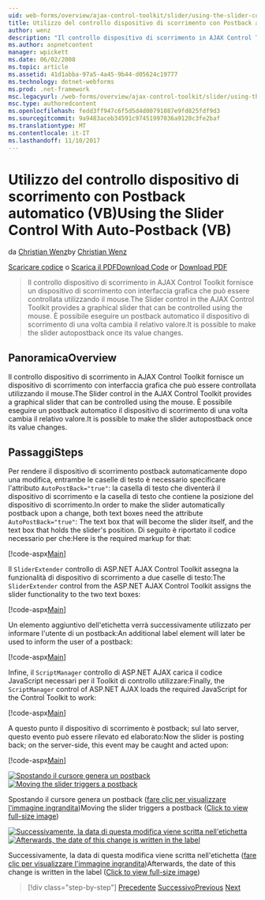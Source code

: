 ```yaml
---
uid: web-forms/overview/ajax-control-toolkit/slider/using-the-slider-control-with-auto-postback-vb
title: Utilizzo del controllo dispositivo di scorrimento con Postback automatico (VB) | Documenti Microsoft
author: wenz
description: "Il controllo dispositivo di scorrimento in AJAX Control Toolkit fornisce un dispositivo di scorrimento con interfaccia grafica che può essere controllata utilizzando il mouse. È possibile rendere il dispositivo di scorrimento autopost..."
ms.author: aspnetcontent
manager: wpickett
ms.date: 06/02/2008
ms.topic: article
ms.assetid: 41d1abba-97a5-4a45-9b44-d05624c19777
ms.technology: dotnet-webforms
ms.prod: .net-framework
msc.legacyurl: /web-forms/overview/ajax-control-toolkit/slider/using-the-slider-control-with-auto-postback-vb
msc.type: authoredcontent
ms.openlocfilehash: fedd3ff947c6f5d5d4d00791087e9fd825fdf9d3
ms.sourcegitcommit: 9a9483aceb34591c97451997036a9120c3fe2baf
ms.translationtype: MT
ms.contentlocale: it-IT
ms.lasthandoff: 11/10/2017
---
```

<a name="using-the-slider-control-with-auto-postback-vb"></a><span data-ttu-id="2f405-104">Utilizzo del controllo dispositivo di scorrimento con Postback automatico (VB)</span><span class="sxs-lookup"><span data-stu-id="2f405-104">Using the Slider Control With Auto-Postback (VB)</span></span>
====================
<span data-ttu-id="2f405-105">da [Christian Wenz](https://github.com/wenz)</span><span class="sxs-lookup"><span data-stu-id="2f405-105">by [Christian Wenz](https://github.com/wenz)</span></span>

<span data-ttu-id="2f405-106">[Scaricare codice](http://download.microsoft.com/download/9/3/f/93f8daea-bebd-4821-833b-95205389c7d0/Slider1.vb.zip) o [Scarica il PDF](http://download.microsoft.com/download/b/6/a/b6ae89ee-df69-4c87-9bfb-ad1eb2b23373/slider1VB.pdf)</span><span class="sxs-lookup"><span data-stu-id="2f405-106">[Download Code](http://download.microsoft.com/download/9/3/f/93f8daea-bebd-4821-833b-95205389c7d0/Slider1.vb.zip) or [Download PDF](http://download.microsoft.com/download/b/6/a/b6ae89ee-df69-4c87-9bfb-ad1eb2b23373/slider1VB.pdf)</span></span>

> <span data-ttu-id="2f405-107">Il controllo dispositivo di scorrimento in AJAX Control Toolkit fornisce un dispositivo di scorrimento con interfaccia grafica che può essere controllata utilizzando il mouse.</span><span class="sxs-lookup"><span data-stu-id="2f405-107">The Slider control in the AJAX Control Toolkit provides a graphical slider that can be controlled using the mouse.</span></span> <span data-ttu-id="2f405-108">È possibile eseguire un postback automatico il dispositivo di scorrimento di una volta cambia il relativo valore.</span><span class="sxs-lookup"><span data-stu-id="2f405-108">It is possible to make the slider autopostback once its value changes.</span></span>


## <a name="overview"></a><span data-ttu-id="2f405-109">Panoramica</span><span class="sxs-lookup"><span data-stu-id="2f405-109">Overview</span></span>

<span data-ttu-id="2f405-110">Il controllo dispositivo di scorrimento in AJAX Control Toolkit fornisce un dispositivo di scorrimento con interfaccia grafica che può essere controllata utilizzando il mouse.</span><span class="sxs-lookup"><span data-stu-id="2f405-110">The Slider control in the AJAX Control Toolkit provides a graphical slider that can be controlled using the mouse.</span></span> <span data-ttu-id="2f405-111">È possibile eseguire un postback automatico il dispositivo di scorrimento di una volta cambia il relativo valore.</span><span class="sxs-lookup"><span data-stu-id="2f405-111">It is possible to make the slider autopostback once its value changes.</span></span>

## <a name="steps"></a><span data-ttu-id="2f405-112">Passaggi</span><span class="sxs-lookup"><span data-stu-id="2f405-112">Steps</span></span>

<span data-ttu-id="2f405-113">Per rendere il dispositivo di scorrimento postback automaticamente dopo una modifica, entrambe le caselle di testo è necessario specificare l'attributo `AutoPostBack="true"`: la casella di testo che diventerà il dispositivo di scorrimento e la casella di testo che contiene la posizione del dispositivo di scorrimento.</span><span class="sxs-lookup"><span data-stu-id="2f405-113">In order to make the slider automatically postback upon a change, both text boxes need the attribute `AutoPostBack="true"`: The text box that will become the slider itself, and the text box that holds the slider's position.</span></span> <span data-ttu-id="2f405-114">Di seguito è riportato il codice necessario per che:</span><span class="sxs-lookup"><span data-stu-id="2f405-114">Here is the required markup for that:</span></span>

[!code-aspx[Main](using-the-slider-control-with-auto-postback-vb/samples/sample1.aspx)]

<span data-ttu-id="2f405-115">Il `SliderExtender` controllo di ASP.NET AJAX Control Toolkit assegna la funzionalità di dispositivo di scorrimento a due caselle di testo:</span><span class="sxs-lookup"><span data-stu-id="2f405-115">The `SliderExtender` control from the ASP.NET AJAX Control Toolkit assigns the slider functionality to the two text boxes:</span></span>

[!code-aspx[Main](using-the-slider-control-with-auto-postback-vb/samples/sample2.aspx)]

<span data-ttu-id="2f405-116">Un elemento aggiuntivo dell'etichetta verrà successivamente utilizzato per informare l'utente di un postback:</span><span class="sxs-lookup"><span data-stu-id="2f405-116">An additional label element will later be used to inform the user of a postback:</span></span>

[!code-aspx[Main](using-the-slider-control-with-auto-postback-vb/samples/sample3.aspx)]

<span data-ttu-id="2f405-117">Infine, il `ScriptManager` controllo di ASP.NET AJAX carica il codice JavaScript necessari per il Toolkit di controllo utilizzare:</span><span class="sxs-lookup"><span data-stu-id="2f405-117">Finally, the `ScriptManager` control of ASP.NET AJAX loads the required JavaScript for the Control Toolkit to work:</span></span>

[!code-aspx[Main](using-the-slider-control-with-auto-postback-vb/samples/sample4.aspx)]

<span data-ttu-id="2f405-118">A questo punto il dispositivo di scorrimento è postback; sul lato server, questo evento può essere rilevato ed elaborato:</span><span class="sxs-lookup"><span data-stu-id="2f405-118">Now the slider is posting back; on the server-side, this event may be caught and acted upon:</span></span>

[!code-aspx[Main](using-the-slider-control-with-auto-postback-vb/samples/sample5.aspx)]


<span data-ttu-id="2f405-119">[![Spostando il cursore genera un postback](using-the-slider-control-with-auto-postback-vb/_static/image2.png)](using-the-slider-control-with-auto-postback-vb/_static/image1.png)</span><span class="sxs-lookup"><span data-stu-id="2f405-119">[![Moving the slider triggers a postback](using-the-slider-control-with-auto-postback-vb/_static/image2.png)](using-the-slider-control-with-auto-postback-vb/_static/image1.png)</span></span>

<span data-ttu-id="2f405-120">Spostando il cursore genera un postback ([fare clic per visualizzare l'immagine ingrandita](using-the-slider-control-with-auto-postback-vb/_static/image3.png))</span><span class="sxs-lookup"><span data-stu-id="2f405-120">Moving the slider triggers a postback ([Click to view full-size image](using-the-slider-control-with-auto-postback-vb/_static/image3.png))</span></span>


<span data-ttu-id="2f405-121">[![Successivamente, la data di questa modifica viene scritta nell'etichetta](using-the-slider-control-with-auto-postback-vb/_static/image5.png)](using-the-slider-control-with-auto-postback-vb/_static/image4.png)</span><span class="sxs-lookup"><span data-stu-id="2f405-121">[![Afterwards, the date of this change is written in the label](using-the-slider-control-with-auto-postback-vb/_static/image5.png)](using-the-slider-control-with-auto-postback-vb/_static/image4.png)</span></span>

<span data-ttu-id="2f405-122">Successivamente, la data di questa modifica viene scritta nell'etichetta ([fare clic per visualizzare l'immagine ingrandita](using-the-slider-control-with-auto-postback-vb/_static/image6.png))</span><span class="sxs-lookup"><span data-stu-id="2f405-122">Afterwards, the date of this change is written in the label ([Click to view full-size image](using-the-slider-control-with-auto-postback-vb/_static/image6.png))</span></span>

>[!div class="step-by-step"]
<span data-ttu-id="2f405-123">[Precedente](databinding-the-slider-control-cs.md)
[Successivo](databinding-the-slider-control-vb.md)</span><span class="sxs-lookup"><span data-stu-id="2f405-123">[Previous](databinding-the-slider-control-cs.md)
[Next](databinding-the-slider-control-vb.md)</span></span>
